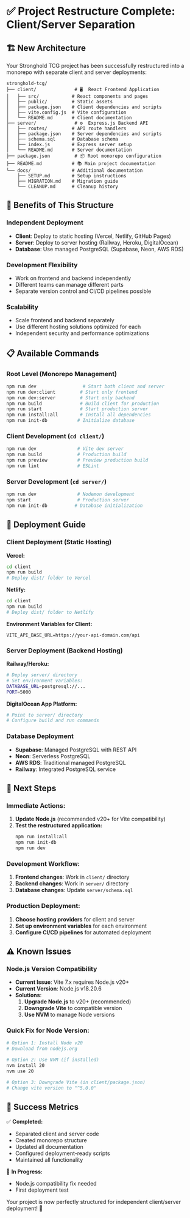 # ✅ Project Restructure Complete: Client/Server Separation

## 🏗️ New Architecture

Your Stronghold TCG project has been successfully restructured into a monorepo with separate client and server deployments:

```
stronghold-tcg/
├── client/              # 🖥️  React Frontend Application
│   ├── src/            # React components and pages
│   ├── public/         # Static assets
│   ├── package.json    # Client dependencies and scripts
│   ├── vite.config.js  # Vite configuration
│   └── README.md       # Client documentation
├── server/              # ⚙️  Express.js Backend API
│   ├── routes/         # API route handlers
│   ├── package.json    # Server dependencies and scripts
│   ├── schema.sql      # Database schema
│   ├── index.js        # Express server setup
│   └── README.md       # Server documentation
├── package.json         # 📦 Root monorepo configuration
├── README.md           # 📚 Main project documentation
└── docs/               # Additional documentation
    ├── SETUP.md        # Setup instructions
    ├── MIGRATION.md    # Migration guide
    └── CLEANUP.md      # Cleanup history
```

## 🚀 Benefits of This Structure

### **Independent Deployment**
- **Client**: Deploy to static hosting (Vercel, Netlify, GitHub Pages)
- **Server**: Deploy to server hosting (Railway, Heroku, DigitalOcean)
- **Database**: Use managed PostgreSQL (Supabase, Neon, AWS RDS)

### **Development Flexibility**
- Work on frontend and backend independently
- Different teams can manage different parts
- Separate version control and CI/CD pipelines possible

### **Scalability**
- Scale frontend and backend separately
- Use different hosting solutions optimized for each
- Independent security and performance optimizations

## 📋 Available Commands

### **Root Level (Monorepo Management)**
```bash
npm run dev                 # Start both client and server
npm run dev:client         # Start only frontend
npm run dev:server         # Start only backend
npm run build              # Build client for production
npm run start              # Start production server
npm run install:all        # Install all dependencies
npm run init-db           # Initialize database
```

### **Client Development** (`cd client/`)
```bash
npm run dev               # Vite dev server
npm run build             # Production build
npm run preview           # Preview production build
npm run lint              # ESLint
```

### **Server Development** (`cd server/`)
```bash
npm run dev               # Nodemon development
npm start                 # Production server
npm run init-db          # Database initialization
```

## 🚀 Deployment Guide

### **Client Deployment (Static Hosting)**

**Vercel:**
```bash
cd client
npm run build
# Deploy dist/ folder to Vercel
```

**Netlify:**
```bash
cd client
npm run build
# Deploy dist/ folder to Netlify
```

**Environment Variables for Client:**
```env
VITE_API_BASE_URL=https://your-api-domain.com/api
```

### **Server Deployment (Backend Hosting)**

**Railway/Heroku:**
```bash
# Deploy server/ directory
# Set environment variables:
DATABASE_URL=postgresql://...
PORT=5000
```

**DigitalOcean App Platform:**
```bash
# Point to server/ directory
# Configure build and run commands
```

### **Database Deployment**
- **Supabase**: Managed PostgreSQL with REST API
- **Neon**: Serverless PostgreSQL
- **AWS RDS**: Traditional managed PostgreSQL
- **Railway**: Integrated PostgreSQL service

## 🔧 Next Steps

### **Immediate Actions:**
1. **Update Node.js** (recommended v20+ for Vite compatibility)
2. **Test the restructured application:**
   ```bash
   npm run install:all
   npm run init-db
   npm run dev
   ```

### **Development Workflow:**
1. **Frontend changes**: Work in `client/` directory
2. **Backend changes**: Work in `server/` directory
3. **Database changes**: Update `server/schema.sql`

### **Production Deployment:**
1. **Choose hosting providers** for client and server
2. **Set up environment variables** for each environment
3. **Configure CI/CD pipelines** for automated deployment

## ⚠️ Known Issues

### **Node.js Version Compatibility**
- **Current Issue**: Vite 7.x requires Node.js v20+
- **Current Version**: Node.js v18.20.6
- **Solutions**:
  1. **Upgrade Node.js** to v20+ (recommended)
  2. **Downgrade Vite** to compatible version
  3. **Use NVM** to manage Node versions

### **Quick Fix for Node Version:**
```bash
# Option 1: Install Node v20
# Download from nodejs.org

# Option 2: Use NVM (if installed)
nvm install 20
nvm use 20

# Option 3: Downgrade Vite (in client/package.json)
# Change vite version to "^5.0.0"
```

## 🎯 Success Metrics

✅ **Completed:**
- Separated client and server code
- Created monorepo structure
- Updated all documentation
- Configured deployment-ready scripts
- Maintained all functionality

🔄 **In Progress:**
- Node.js compatibility fix needed
- First deployment test

Your project is now perfectly structured for independent client/server deployment! 🏰
